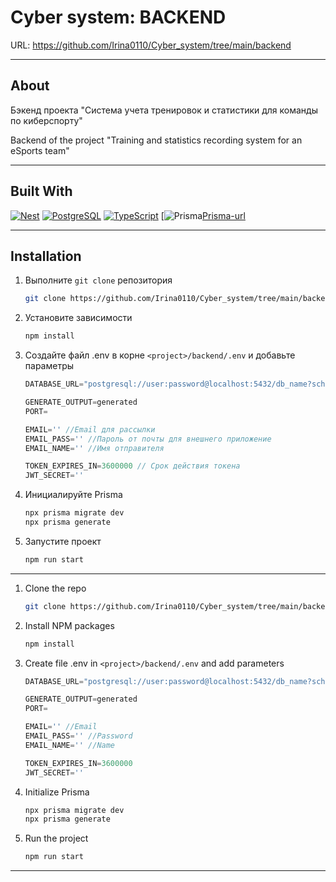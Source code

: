 # Cyber system: BACKEND

URL: https://github.com/Irina0110/Cyber_system/tree/main/backend

---

## About

Бэкенд проекта "Система учета тренировок и статистики для команды по киберспорту"

Backend of the project "Training and statistics recording system for an eSports team"

---

## Built With

[![Nest][Nest]][Nest-url]
[![PostgreSQL][Postgres]][Postgres-url]
[![TypeScript][Typescript.js]][Typescript-url]
[![Prisma][Prisma][Prisma-url]

---

## Installation

1. Выполните `git clone` репозитория
   ```sh
   git clone https://github.com/Irina0110/Cyber_system/tree/main/backend
   ```
2. Установите зависимости
    ```sh
   npm install
    ```

3. Создайте файл .env в корне `<project>/backend/.env` и добавьте параметры
   ```js
   DATABASE_URL="postgresql://user:password@localhost:5432/db_name?schema=public"

   GENERATE_OUTPUT=generated
   PORT=

   EMAIL='' //Email для рассылки
   EMAIL_PASS='' //Пароль от почты для внешнего приложение
   EMAIL_NAME='' //Имя отправителя

   TOKEN_EXPIRES_IN=3600000 // Срок действия токена
   JWT_SECRET='' 
   ```
   
4. Инициалируйте Prisma 
    ```sh
   npx prisma migrate dev  
   npx prisma generate  
    ```

5. Запустите проект
    ```sh
   npm run start
    ```

---

1. Clone the repo
   ```sh
   git clone https://github.com/Irina0110/Cyber_system/tree/main/backend
   ```

2. Install NPM packages
    ```sh
   npm install
    ```

3. Create file .env in `<project>/backend/.env` and add parameters
   ```js
   DATABASE_URL="postgresql://user:password@localhost:5432/db_name?schema=public"

   GENERATE_OUTPUT=generated
   PORT=

   EMAIL='' //Email
   EMAIL_PASS='' //Password
   EMAIL_NAME='' //Name

   TOKEN_EXPIRES_IN=3600000
   JWT_SECRET='' 
   ```

4. Initialize Prisma
    ```sh
   npx prisma migrate dev  
   npx prisma generate  
    ```

5. Run the project
    ```sh
   npm run start
    ```

---

[Nest]: https://img.shields.io/badge/nestjs-E0234E?style=for-the-badge&logo=nestjs&logoColor=white

[Nest-url]: https://docs.nestjs.com/

[Postgres]:   https://img.shields.io/badge/postgresql-4169e1?style=for-the-badge&logo=postgresql&logoColor=white

[Postgres-url]: https://www.postgresql.org/

[Typescript.js]:    https://img.shields.io/badge/TypeScript-007ACC?style=for-the-badge&logo=typescript&logoColor=white

[Typescript-url]:https://www.typescriptlang.org/

[Prisma]: https://img.shields.io/badge/Axios-007ACC?style=for-the-badge&logo=axios&color=blueviolet

[Prisma-url]: https://www.prisma.io/
